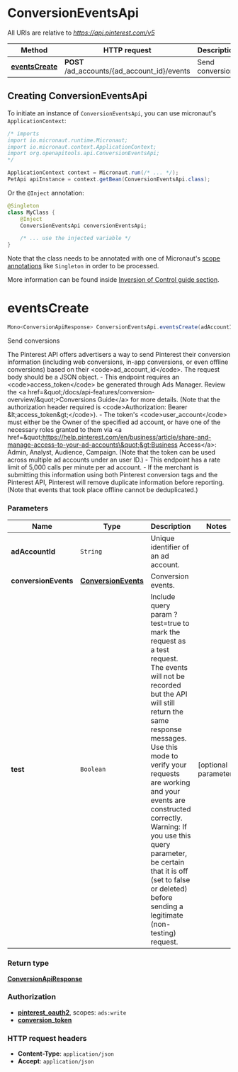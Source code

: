 # ConversionEventsApi

All URIs are relative to *https://api.pinterest.com/v5*

| Method | HTTP request | Description |
|------------- | ------------- | -------------|
| [**eventsCreate**](ConversionEventsApi.md#eventsCreate) | **POST** /ad_accounts/{ad_account_id}/events | Send conversions |


## Creating ConversionEventsApi

To initiate an instance of `ConversionEventsApi`, you can use micronaut's `ApplicationContext`:
```java
/* imports
import io.micronaut.runtime.Micronaut;
import io.micronaut.context.ApplicationContext;
import org.openapitools.api.ConversionEventsApi;
*/

ApplicationContext context = Micronaut.run(/* ... */);
PetApi apiInstance = context.getBean(ConversionEventsApi.class);
```

Or the `@Inject` annotation:
```java
@Singleton
class MyClass {
    @Inject
    ConversionEventsApi conversionEventsApi;

    /* ... use the injected variable */
}
```
Note that the class needs to be annotated with one of Micronaut's [scope annotations](https://docs.micronaut.io/latest/guide/#scopes) like `Singleton` in order to be processed.

More information can be found inside [Inversion of Control guide section](https://docs.micronaut.io/latest/guide/#ioc).

<a id="eventsCreate"></a>
# **eventsCreate**
```java
Mono<ConversionApiResponse> ConversionEventsApi.eventsCreate(adAccountIdconversionEventstest)
```

Send conversions

The Pinterest API offers advertisers a way to send Pinterest their conversion information (including web conversions, in-app conversions, or even offline conversions) based on their &lt;code&gt;ad_account_id&lt;/code&gt;. The request body should be a JSON object. - This endpoint requires an &lt;code&gt;access_token&lt;/code&gt; be generated through Ads Manager. Review the &lt;a href&#x3D;\&quot;/docs/api-features/conversion-overview/\&quot;&gt;Conversions Guide&lt;/a&gt; for more details. (Note that the authorization header required is &lt;code&gt;Authorization: Bearer &amp;lt;access_token&amp;gt;&lt;/code&gt;). - The token&#39;s &lt;code&gt;user_account&lt;/code&gt; must either be the Owner of the specified ad account, or have one of the necessary roles granted to them via &lt;a href&#x3D;\&quot;https://help.pinterest.com/en/business/article/share-and-manage-access-to-your-ad-accounts\&quot;&gt;Business Access&lt;/a&gt;: Admin, Analyst, Audience, Campaign. (Note that the token can be used across multiple ad accounts under an user ID.) - This endpoint has a rate limit of 5,000 calls per minute per ad account. - If the merchant is submitting this information using both Pinterest conversion tags and the Pinterest API, Pinterest will remove duplicate information before reporting. (Note that events that took place offline cannot be deduplicated.)

### Parameters
| Name | Type | Description  | Notes |
|------------- | ------------- | ------------- | -------------|
| **adAccountId** | `String`| Unique identifier of an ad account. | |
| **conversionEvents** | [**ConversionEvents**](ConversionEvents.md)| Conversion events. | |
| **test** | `Boolean`| Include query param ?test&#x3D;true to mark the request as a test request. The events will not be recorded but the API will still return the same response messages. Use this mode to verify your requests are working and your events are constructed correctly. Warning: If you use this query parameter, be certain that it is off (set to false or deleted) before sending a legitimate (non-testing) request. | [optional parameter] |


### Return type
[**ConversionApiResponse**](ConversionApiResponse.md)

### Authorization
* **[pinterest_oauth2](auth.md#pinterest_oauth2)**, scopes: `ads:write`
* **[conversion_token](auth.md#conversion_token)**

### HTTP request headers
 - **Content-Type**: `application/json`
 - **Accept**: `application/json`

